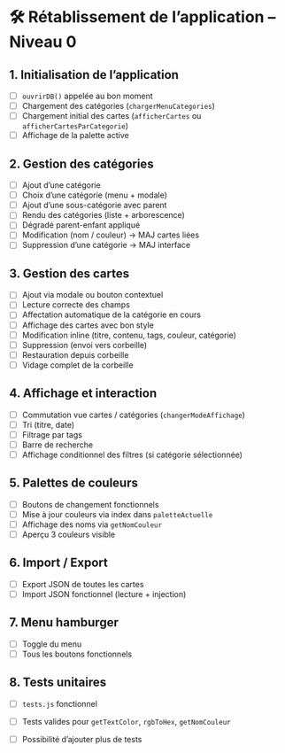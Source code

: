 # 🛠️ Rétablissement de l’application – Niveau 0

## 1. Initialisation de l’application
- [ ] `ouvrirDB()` appelée au bon moment
- [ ] Chargement des catégories (`chargerMenuCategories`)
- [ ] Chargement initial des cartes (`afficherCartes` ou `afficherCartesParCategorie`)
- [ ] Affichage de la palette active

## 2. Gestion des catégories
- [ ] Ajout d’une catégorie
- [ ] Choix d’une catégorie (menu + modale)
- [ ] Ajout d’une sous-catégorie avec parent
- [ ] Rendu des catégories (liste + arborescence)
- [ ] Dégradé parent-enfant appliqué
- [ ] Modification (nom / couleur) → MAJ cartes liées
- [ ] Suppression d’une catégorie → MAJ interface

## 3. Gestion des cartes
- [ ] Ajout via modale ou bouton contextuel
- [ ] Lecture correcte des champs
- [ ] Affectation automatique de la catégorie en cours
- [ ] Affichage des cartes avec bon style
- [ ] Modification inline (titre, contenu, tags, couleur, catégorie)
- [ ] Suppression (envoi vers corbeille)
- [ ] Restauration depuis corbeille
- [ ] Vidage complet de la corbeille

## 4. Affichage et interaction
- [ ] Commutation vue cartes / catégories (`changerModeAffichage`)
- [ ] Tri (titre, date)
- [ ] Filtrage par tags
- [ ] Barre de recherche
- [ ] Affichage conditionnel des filtres (si catégorie sélectionnée)

## 5. Palettes de couleurs
- [ ] Boutons de changement fonctionnels
- [ ] Mise à jour couleurs via index dans `paletteActuelle`
- [ ] Affichage des noms via `getNomCouleur`
- [ ] Aperçu 3 couleurs visible

## 6. Import / Export
- [ ] Export JSON de toutes les cartes
- [ ] Import JSON fonctionnel (lecture + injection)

## 7. Menu hamburger
- [ ] Toggle du menu
- [ ] Tous les boutons fonctionnels

## 8. Tests unitaires
- [ ] `tests.js` fonctionnel
- [ ] Tests valides pour `getTextColor`, `rgbToHex`, `getNomCouleur`
- [ ] Possibilité d’ajouter plus de tests

